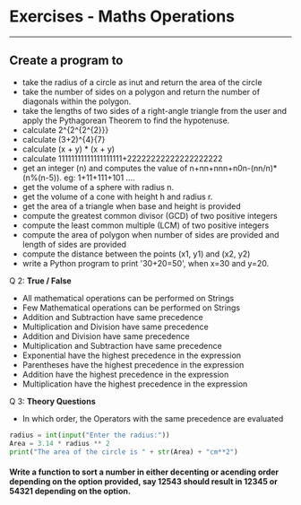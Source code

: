 
# Exercises - Maths Operations
----
## Create a program to 
* take the radius of a circle as inut and return the area of the circle
* take the number of sides on a polygon and return the number of diagonals within the polygon.
* take the lengths of two sides of a right-angle triangle from the user and apply the Pythagorean Theorem to find the hypotenuse.
* calculate 2^{2^{2^{2}}}
* calculate (3+2)^{4}{7}
* calculate (x + y) * (x + y)
* calculate 11111111111111111111+22222222222222222222
* get an integer (n) and computes the value of n+nn+nnn+n0n-(nn/n)*(n%(n-5)). eg: 1+11+111+101 ....
* get the volume of a sphere with radius n.
* get the volume of a cone with height h and radius r.
* get the area of a triangle when base and height is provided
* compute the greatest common divisor (GCD) of two positive integers
* compute the least common multiple (LCM) of two positive integers
* compute the area of polygon when number of sides are provided and length of sides are provided
* compute the distance between the points (x1, y1) and (x2, y2)
* write a Python program to print '30+20=50', when x=30 and y=20.

Q 2: **True / False**

- All mathematical operations can be performed on Strings
- Few Mathematical operations can be performed on Strings
- Addition and Subtraction have same precedence
- Multiplication and Division have same precedence
- Addition and Division have same precedence
- Multiplication and Subtraction have same precedence
- Exponential have the highest precedence in the expression
- Parentheses have the highest precedence in the expression
- Addition have the highest precedence in the expression
- Multiplication have the highest precedence in the expression

Q 3: **Theory Questions**

* In which order, the Operators with the same precedence are evaluated

```python
radius = int(input("Enter the radius:"))
Area = 3.14 * radius ** 2
print("The area of the circle is " + str(Area) + "cm**2")
```

#### Write a function to sort a number in either decenting or acending order depending on the option provided, say 12543 should result in 12345 or 54321 depending on the option.
